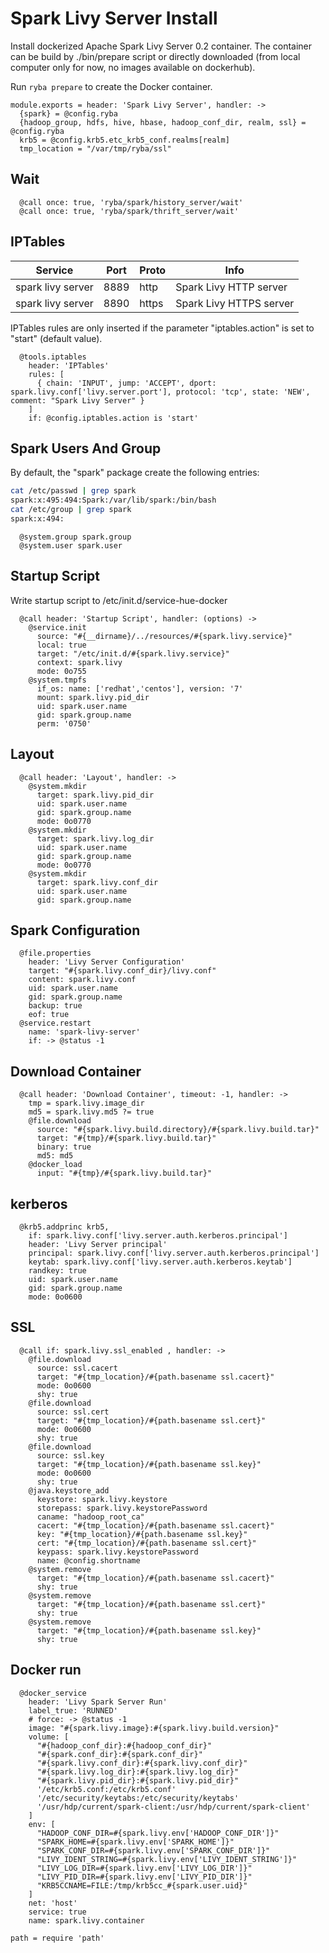 
# Spark Livy Server Install

Install  dockerized Apache Spark Livy Server 0.2 container. The container can be build by ./bin/prepare
script or directly downloaded (from local computer only for now, no images available on dockerhub).

Run `ryba prepare` to create the Docker container.

    module.exports = header: 'Spark Livy Server', handler: ->
      {spark} = @config.ryba
      {hadoop_group, hdfs, hive, hbase, hadoop_conf_dir, realm, ssl} = @config.ryba
      krb5 = @config.krb5.etc_krb5_conf.realms[realm]
      tmp_location = "/var/tmp/ryba/ssl"

## Wait

      @call once: true, 'ryba/spark/history_server/wait'
      @call once: true, 'ryba/spark/thrift_server/wait'

## IPTables

| Service           | Port  | Proto | Info                    |
|-------------------|-------|-------|-------------------------|
| spark livy server |  8889 | http  | Spark Livy HTTP server  |
| spark livy server |  8890 | https | Spark Livy HTTPS server |

IPTables rules are only inserted if the parameter "iptables.action" is set to
"start" (default value).

      @tools.iptables
        header: 'IPTables'
        rules: [
          { chain: 'INPUT', jump: 'ACCEPT', dport: spark.livy.conf['livy.server.port'], protocol: 'tcp', state: 'NEW', comment: "Spark Livy Server" }
        ]
        if: @config.iptables.action is 'start'

## Spark Users And Group

By default, the "spark" package create the following entries:

```bash
cat /etc/passwd | grep spark
spark:x:495:494:Spark:/var/lib/spark:/bin/bash
cat /etc/group | grep spark
spark:x:494:
```

      @system.group spark.group
      @system.user spark.user

## Startup Script

Write startup script to /etc/init.d/service-hue-docker

      @call header: 'Startup Script', handler: (options) ->
        @service.init
          source: "#{__dirname}/../resources/#{spark.livy.service}"
          local: true
          target: "/etc/init.d/#{spark.livy.service}"
          context: spark.livy
          mode: 0o755
        @system.tmpfs
          if_os: name: ['redhat','centos'], version: '7'
          mount: spark.livy.pid_dir
          uid: spark.user.name
          gid: spark.group.name
          perm: '0750'

## Layout

      @call header: 'Layout', handler: ->
        @system.mkdir
          target: spark.livy.pid_dir
          uid: spark.user.name
          gid: spark.group.name
          mode: 0o0770
        @system.mkdir
          target: spark.livy.log_dir
          uid: spark.user.name
          gid: spark.group.name
          mode: 0o0770
        @system.mkdir
          target: spark.livy.conf_dir
          uid: spark.user.name
          gid: spark.group.name

## Spark Configuration

      @file.properties
        header: 'Livy Server Configuration'
        target: "#{spark.livy.conf_dir}/livy.conf"
        content: spark.livy.conf
        uid: spark.user.name
        gid: spark.group.name
        backup: true
        eof: true
      @service.restart
        name: 'spark-livy-server'
        if: -> @status -1
          

## Download Container

      @call header: 'Download Container', timeout: -1, handler: ->
        tmp = spark.livy.image_dir
        md5 = spark.livy.md5 ?= true
        @file.download
          source: "#{spark.livy.build.directory}/#{spark.livy.build.tar}"
          target: "#{tmp}/#{spark.livy.build.tar}"
          binary: true
          md5: md5
        @docker_load
          input: "#{tmp}/#{spark.livy.build.tar}"

## kerberos
  
      @krb5.addprinc krb5,
        if: spark.livy.conf['livy.server.auth.kerberos.principal']
        header: 'Livy Server principal'
        principal: spark.livy.conf['livy.server.auth.kerberos.principal']
        keytab: spark.livy.conf['livy.server.auth.kerberos.keytab']
        randkey: true
        uid: spark.user.name
        gid: spark.group.name
        mode: 0o0600
    
## SSL 

      @call if: spark.livy.ssl_enabled , handler: ->
        @file.download
          source: ssl.cacert
          target: "#{tmp_location}/#{path.basename ssl.cacert}"
          mode: 0o0600
          shy: true
        @file.download
          source: ssl.cert
          target: "#{tmp_location}/#{path.basename ssl.cert}"
          mode: 0o0600
          shy: true
        @file.download
          source: ssl.key
          target: "#{tmp_location}/#{path.basename ssl.key}"
          mode: 0o0600
          shy: true
        @java.keystore_add
          keystore: spark.livy.keystore
          storepass: spark.livy.keystorePassword
          caname: "hadoop_root_ca"
          cacert: "#{tmp_location}/#{path.basename ssl.cacert}"
          key: "#{tmp_location}/#{path.basename ssl.key}"
          cert: "#{tmp_location}/#{path.basename ssl.cert}"
          keypass: spark.livy.keystorePassword
          name: @config.shortname
        @system.remove
          target: "#{tmp_location}/#{path.basename ssl.cacert}"
          shy: true
        @system.remove
          target: "#{tmp_location}/#{path.basename ssl.cert}"
          shy: true
        @system.remove
          target: "#{tmp_location}/#{path.basename ssl.key}"
          shy: true

## Docker run
    
      @docker_service
        header: 'Livy Spark Server Run'
        label_true: 'RUNNED'
        # force: -> @status -1
        image: "#{spark.livy.image}:#{spark.livy.build.version}"
        volume: [
          "#{hadoop_conf_dir}:#{hadoop_conf_dir}"
          "#{spark.conf_dir}:#{spark.conf_dir}"
          "#{spark.livy.conf_dir}:#{spark.livy.conf_dir}"
          "#{spark.livy.log_dir}:#{spark.livy.log_dir}"
          "#{spark.livy.pid_dir}:#{spark.livy.pid_dir}"
          '/etc/krb5.conf:/etc/krb5.conf'
          '/etc/security/keytabs:/etc/security/keytabs'
          '/usr/hdp/current/spark-client:/usr/hdp/current/spark-client'
        ]
        env: [
          "HADOOP_CONF_DIR=#{spark.livy.env['HADOOP_CONF_DIR']}"
          "SPARK_HOME=#{spark.livy.env['SPARK_HOME']}"
          "SPARK_CONF_DIR=#{spark.livy.env['SPARK_CONF_DIR']}"
          "LIVY_IDENT_STRING=#{spark.livy.env['LIVY_IDENT_STRING']}"
          "LIVY_LOG_DIR=#{spark.livy.env['LIVY_LOG_DIR']}"
          "LIVY_PID_DIR=#{spark.livy.env['LIVY_PID_DIR']}"
          "KRB5CCNAME=FILE:/tmp/krb5cc_#{spark.user.uid}"
        ]
        net: 'host'
        service: true
        name: spark.livy.container

    path = require 'path'
